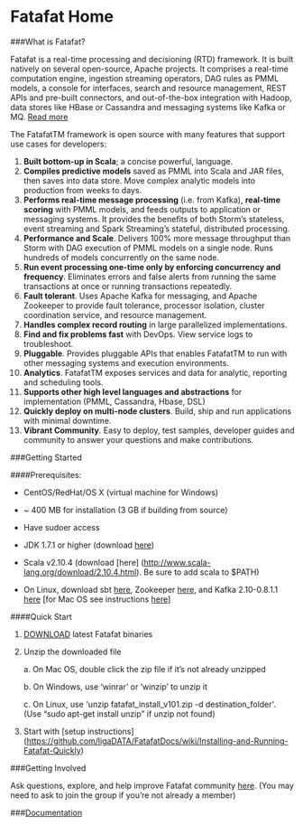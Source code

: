 Fatafat Home
===
###What is Fatafat?

Fatafat is a real-time processing and decisioning (RTD) framework. It is built natively on several open-source, Apache projects. It comprises a real-time computation engine, ingestion streaming operators, DAG rules as PMML models, a console for interfaces, search and resource management, REST APIs and pre-built connectors, and out-of-the-box integration with Hadoop, data stores like HBase or Cassandra and messaging systems like Kafka or MQ. [Read more](https://github.com/ligaDATA/Fatafat/wiki/Fatafat-Introduction)

The FatafatTM framework is open source with many features that support use cases for developers:

1. **Built bottom-up in Scala**; a concise powerful, language.
2. **Compiles predictive models** saved as PMML into Scala and JAR files, then saves into data store.
Move complex analytic models into production from weeks to days.
3. **Performs real-time message processing** (i.e. from Kafka), **real-time scoring** with PMML models,
and feeds outputs to application or messaging systems. It provides the benefits of both Storm’s
stateless, event streaming and Spark Streaming’s stateful, distributed processing.
4. **Performance and Scale**. Delivers 100% more message throughput than Storm with DAG execution
of PMML models on a single node. Runs hundreds of models concurrently on the same node.
5. **Run event processing one-time only by enforcing concurrency and frequency**. Eliminates errors
and false alerts from running the same transactions at once or running transactions repeatedly.
6. **Fault tolerant**. Uses Apache Kafka for messaging, and Apache Zookeeper to provide fault
tolerance, processor isolation, cluster coordination service, and resource management.
7. **Handles complex record routing** in large parallelized implementations.
8. **Find and fix problems fast** with DevOps. View service logs to troubleshoot.
9. **Pluggable**. Provides pluggable APIs that enables FatafatTM to run with other messaging systems and
execution environments.
10. **Analytics**. FatafatTM exposes services and data for analytic, reporting and scheduling tools.
11. **Supports other high level languages and abstractions** for implementation (PMML, Cassandra,
Hbase, DSL)
12. **Quickly deploy on multi-node clusters**. Build, ship and run applications with
minimal downtime.
13. **Vibrant Community**. Easy to deploy, test samples, developer guides and community to answer your
questions and make contributions.

###Getting Started

####Prerequisites:

* CentOS/RedHat/OS X (virtual machine for Windows)

* ~ 400 MB for installation (3 GB if building from source)
 
* Have sudoer access

* JDK 1.7.1 or higher (download [here](http://www.oracle.com/technetwork/java/javase/downloads/index.html))

* Scala v2.10.4 (download [here] (http://www.scala-lang.org/download/2.10.4.html). Be sure to add scala to $PATH)

* On Linux, download sbt [here](http://www.scala-sbt.org/download.html), Zookeeper [here](http://zookeeper.apache.org/releases.html#download), and Kafka 2.10-0.8.1.1 [here](http://kafka.apache.org/) [for Mac OS see instructions [here](https://github.com/ligaDATA/FatafatDocs/wiki/Appendix-A-SetupGuide)]

####Quick Start

1. [DOWNLOAD](http://www.ligadata.com/releases/bin/fatafat_install_v101.zip) latest Fatafat binaries

2. Unzip the downloaded file

    a. On Mac OS, double click the zip file if it’s not already unzipped
    
    b. On Windows, use ‘winrar’ or ‘winzip’ to unzip it 
    
    c. On Linux, use 'unzip fatafat_install_v101.zip -d destination_folder'. (Use “sudo apt-get install unzip” if unzip not found)
    
3. Start with [setup instructions] (https://github.com/ligaDATA/FatafatDocs/wiki/Installing-and-Running-Fatafat-Quickly)

###Getting Involved

Ask questions, explore, and help improve Fatafat community [here](https://groups.google.com/a/ligadata.com/forum/?hl=en#!forum/fatafat_userforum). (You may need to ask to join the group if you’re not already a member)
     
###[Documentation](https://github.com/ligaDATA/Fatafat/wiki/Documentation)
